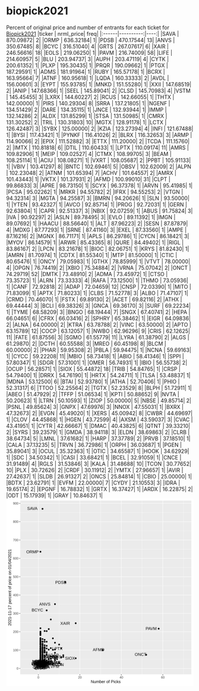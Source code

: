 # biopick2021
Percent of original price and number of entrants for each ticket for [Biopick2021](https://twitter.com/hashtag/Biopick2021)
|ticker | nrml_price| freq|
|:------|----------:|----:|
|SAVA   |  870.09872|    2|
|ORMP   |  636.32184|    1|
|PDSB   |  470.17544|   13|
|ANVS   |  350.67485|    8|
|BCYC   |  316.51040|    4|
|GRTS   |  267.07617|    6|
|XAIR   |  246.56616|   18|
|EOLS   |  219.06250|    1|
|PAVM   |  216.74009|   58|
|LIFE   |  214.60957|    5|
|BLU    |  203.94737|    3|
|AUPH   |  203.47119|    4|
|CYTK   |  200.61352|    1|
|PLXP   |  195.30435|    1|
|PRQR   |  190.09662|    1|
|PTGX   |  187.29591|    1|
|ADMS   |  181.91964|    1|
|RUBY   |  165.57178|    1|
|BCRX   |  163.95664|    7|
|ATNF   |  160.95618|    1|
|LQDA   |  160.33333|    2|
|AVDL   |  156.00601|    3|
|EYPT   |  155.93785|    1|
|MNKD   |  151.55280|    1|
|XXII   |  147.68519|    2|
|ANIP   |  147.68366|    1|
|SEEL   |  145.89041|    2|
|CLSD   |  145.70983|    4|
|VSTM   |  145.45455|    3|
|LXRX   |  144.60227|    2|
|RCUS   |  142.66055|    1|
|THTX   |  142.00000|    1|
|PIRS   |  140.29304|    8|
|SRRA   |  137.21805|    1|
|NGENF  |  134.51429|    2|
|DARE   |  134.35115|    1|
|JNCE   |  132.93944|    1|
|IMMP   |  132.14286|    2|
|ALDX   |  131.85299|    1|
|STSA   |  131.50985|    1|
|CMRX   |  131.30252|    2|
|TRIL   |  130.31803|   10|
|MGTX   |  128.91178|    1|
|LCTX   |  126.42487|    3|
|SYBX   |  125.00000|    2|
|KZIA   |  123.27394|    4|
|INFI   |  121.67488|    1|
|BYSI   |  117.43421|    1|
|PYNKF  |  116.41026|    2|
|BLRX   |  116.32653|    3|
|ARMP   |  114.90066|    2|
|EPIX   |  111.52882|    3|
|ETTX   |  111.20000|    2|
|TCDA   |  111.15760|    2|
|IMTX   |  110.81818|    6|
|DTIL   |  110.60433|    1|
|LPTX   |  110.09174|   11|
|AMRS   |  109.82906|    1|
|MEIP   |  109.02527|    4|
|CTMX   |  108.99705|    3|
|BEAM   |  108.25114|    1|
|ACIU   |  108.08271|    1|
|VXRT   |  108.05687|    2|
|PPBT   |  105.91133|    1|
|VBIV   |  103.41297|    8|
|BNTC   |  102.69461|    5|
|OBSV   |  102.62009|    2|
|ALPN   |  102.23048|    2|
|ATNM   |  101.65394|    7|
|ACHV   |  101.64557|    2|
|AMRX   |  101.43443|    1|
|VKTX   |  101.37931|    2|
|AFMD   |  100.99010|   31|
|CLPT   |   99.86833|    3|
|APRE   |   98.73150|    1|
|SCYX   |   96.37378|    1|
|ARVN   |   95.41985|    1|
|PCSA   |   95.02262|    1|
|MRKR   |   94.55782|    2|
|IFRX   |   94.55253|    2|
|VTGN   |   94.32314|    3|
|MGTA   |   94.25587|    3|
|BMRN   |   94.20626|    1|
|SLN    |   93.50000|    1|
|YTEN   |   93.42327|    1|
|AVCO   |   92.85714|    1|
|PROG   |   92.72031|    1|
|GERN   |   92.63804|    1|
|CAPR   |   92.51337|    3|
|NBIX   |   92.07259|    1|
|ABUS   |   91.75824|    3|
|IVA    |   90.92297|    2|
|ASLN   |   89.78495|    3|
|EVLO   |   89.11392|    1|
|IMGN   |   89.07692|    1|
|HAACU  |   88.56640|    1|
|ALT    |   87.96223|    2|
|SESN   |   87.87879|    4|
|MDXG   |   87.77293|    1|
|SRNE   |   87.41160|    3|
|EXEL   |   87.33560|    1|
|AMPE   |   87.16216|    2|
|MGNX   |   86.71171|    1|
|APLS   |   86.29786|    1|
|CYCN   |   86.18421|    3|
|MYOV   |   86.14579|    1|
|ARWR   |   85.43365|    8|
|QURE   |   84.49402|    1|
|RIGL   |   83.86167|    2|
|LPCN   |   83.21678|    1|
|BIOC   |   82.06751|    1|
|KRYS   |   81.82430|    1|
|AMRN   |   81.70974|    1|
|CDTX   |   81.55340|    1|
|MTP    |   81.50000|    1|
|CTIC   |   80.65476|    1|
|ONCY   |   79.05983|    1|
|GTHX   |   78.85999|    1|
|VTVT   |   78.00000|    4|
|OPGN   |   76.74419|    2|
|XBIO   |   75.34884|    2|
|VRNA   |   75.07042|    2|
|ONCT   |   74.29719|   52|
|DMTK   |   73.48910|    2|
|ADMA   |   73.45972|    1|
|CTSO   |   73.35723|    1|
|ALRN   |   73.33333|    4|
|RAFA   |   73.12500|    1|
|THMO   |   73.05936|    1|
|CANF   |   72.92818|    2|
|ADAP   |   72.04659|   12|
|CNSP   |   72.03390|    1|
|MITO   |   71.83099|    1|
|APTX   |   71.80233|    1|
|CLBS   |   71.52778|    3|
|ALBO   |   71.47107|    1|
|CRMD   |   70.46070|    1|
|FSTX   |   69.89130|    2|
|ACET   |   69.82116|    2|
|ATHX   |   69.44444|    3|
|BCLI   |   69.38326|    3|
|GNCA   |   69.36170|    3|
|SURF   |   69.22234|    1|
|TYME   |   68.58209|    3|
|BNGO   |   68.19444|    7|
|SNGX   |   67.40741|    2|
|HEPA   |   66.04651|    6|
|CFRX   |   66.03416|    2|
|SPHRY  |   65.38462|    1|
|EIGR   |   64.09836|    2|
|ALNA   |   64.00000|    2|
|KTRA   |   63.78788|    2|
|VINC   |   63.50000|    2|
|APTO   |   63.15789|   12|
|COCP   |   63.12057|    1|
|NWBO   |   62.96296|    9|
|CRIS   |   62.12625|   11|
|FATE   |   61.87556|    3|
|SGMO   |   61.55779|   11|
|LYRA   |   61.38790|    2|
|ALGS   |   61.29870|    2|
|DCTH   |   60.55588|    3|
|MREO   |   60.45198|    8|
|BLCM   |   60.00000|    2|
|PHAR   |   59.95308|    2|
|PBLA   |   59.94475|    1|
|NCNA   |   59.69163|    1|
|CYCC   |   59.22208|   11|
|MBIO   |   58.73418|    1|
|ABIO   |   58.41346|    1|
|SPPI   |   57.80347|    1|
|SDGR   |   57.31001|    1|
|OMER   |   56.74931|    1|
|IBIO   |   56.55738|    2|
|OCUP   |   56.28571|    1|
|SIOX   |   55.44872|   18|
|TRIB   |   54.84765|    1|
|CRSP   |   54.79400|    1|
|DRRX   |   54.76190|    1|
|HRTX   |   54.24711|    1|
|TLSA   |   53.48837|    1|
|MDNA   |   53.12500|    6|
|BTAI   |   52.93780|    1|
|ATHA   |   52.70406|    1|
|PHIO   |   52.31317|    6|
|TTOO   |   52.25564|    2|
|TGTX   |   52.23529|    8|
|BLPH   |   51.72911|    1|
|ABEO   |   51.47929|    2|
|TFFP   |   51.06534|    1|
|KPTI   |   50.88652|    9|
|NVTA   |   50.20623|    1|
|LTRN   |   50.10593|    1|
|ZIOP   |   50.00000|    5|
|NBSE   |   49.85714|    2|
|PSNL   |   49.85624|    3|
|GNPX   |   47.69976|    3|
|NNOX   |   47.55031|    1|
|BXRX   |   47.32673|    2|
|EVGN   |   45.49020|    1|
|XERS   |   45.00942|    8|
|CWBR   |   44.69697|    1|
|CLOV   |   44.45868|    1|
|HGEN   |   43.72599|    4|
|AXSM   |   43.59037|    3|
|CVAC   |   43.41951|    1|
|CYTR   |   42.66667|    1|
|DMAC   |   40.43825|    6|
|QTNT   |   39.33210|    2|
|SYRS   |   39.23579|    1|
|GMDA   |   38.94118|    3|
|ELDN   |   38.69863|    2|
|CLRB   |   38.64734|    5|
|LMNL   |   37.61682|    1|
|HARP   |   37.37789|    2|
|PRVB   |   37.18510|    1|
|CALA   |   37.13235|    5|
|TRVN   |   36.72986|    1|
|ORPH   |   36.03687|    1|
|PGEN   |   35.89041|    3|
|OCUL   |   35.32363|    1|
|OTIC   |   34.65587|    1|
|HOOK   |   34.62929|    1|
|SDC    |   34.50342|    1|
|CASI   |   33.68421|    1|
|BCEL   |   32.91059|    1|
|CNCE   |   31.91489|    4|
|RGLS   |   31.53846|    3|
|KALA   |   31.48688|   10|
|TCON   |   30.77652|   10|
|PLX    |   30.72626|    2|
|CRDF   |   30.11912|    2|
|YMTX   |   27.96657|    1|
|AVIR   |   27.42637|    1|
|SLDB   |   26.91327|    2|
|ONCS   |   25.84814|    1|
|CBIO   |   25.00000|    1|
|BDTX   |   23.62791|    1|
|EVFM   |   22.00000|    7|
|CYDY   |   21.10553|    3|
|IDRA   |   19.65174|    2|
|EPGNF  |   16.78832|    1|
|GRTX   |   16.37427|    1|
|ARDX   |   16.22875|    2|
|ODT    |   15.17939|    1|
|GRAY   |   10.84637|    1|
![retvspicks](biopicks.png?raw=true)
